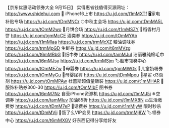 【京东优惠活动领券大全 9月15日】
实得惠省钱值得买源网址：https://www.shidehui.com
 iPhone16上市
https://u.jd.com/t1mMXTf
🖥家电补贴专场
https://u.jd.com/tDmMNCr
🌕中秋主会场
https://u.jd.com/tDmMA5L
https://u.jd.com/tOmM2wo
🥮月饼会场
https://u.jd.com/t1mMSZY
🥮稻香村月饼
https://u.jd.com/tgmMcCE
酒类券
https://u.jd.com/tOmMYAb
https://u.jd.com/t1mMlaa
https://u.jd.com/trmMcXZ
粮油调味券
https://u.jd.com/trmMpGD
生鲜券
https://u.jd.com/t6mMVzg
https://u.jd.com/t6mMRbG
🧻纸巾券
https://u.jd.com/tamMJuI
洁丽雅纯棉毛巾
https://u.jd.com/t6mMJsy
https://u.jd.com/trmMSjm
🏷超市领劵中心
https://u.jd.com/tOmMEZw
🍼母婴券
https://u.jd.com/tgmMWGk
🏻儿童奶粉券
https://u.jd.com/tOmMyGu
🏻母婴尿裤
https://u.jd.com/tDmMpou
🏻星鲨 d3滴剂
https://u.jd.com/tOmMPAw
杜蕾斯超值量贩装
https://u.jd.com/t1mMHAR
🧥服饰补贴券300-30
https://u.jd.com/tOmMlbF
图书券
https://u.jd.com/t6mM7Nz
自营iPhone资源机
https://u.jd.com/t1mMJ5i
❄空调券
https://u.jd.com/tamMluv
加油85折
https://u.jd.com/t1mMX8N
💴生活缴费劵
https://u.jd.com/tDmM7eP
🏻话费券
https://u.jd.com/t1mMlyW
限时秒杀
https://u.jd.com/tDmMVjj
🛵饿了么VIP会员
https://u.jd.com/trmMj8W
🏷领券中心
https://u.jd.com/t6mMXGV
好东西记得分享给好友